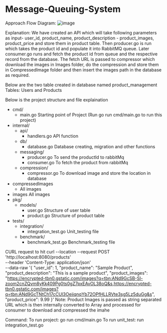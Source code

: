 # Message-Queuing-System
Approach
Flow Diagram:
![image](https://github.com/mkshailesh100/Message-Queuing-System/assets/59009436/cce9c903-e6c4-4983-a21d-83a951befcdc)



Explanation:
We have created an API which will take following parameters as input- user_id, product_name, product_description - product_images, product_price and store them in product table. 
Then producer.go is run which takes the product id and populate it into RabbitMQ queue. Later consumer.go runs and fetch the product id from queue and the respective record from the database.
The fetch URL is passed to compressor which download the images in Images folder, do the compression and store them in CompressedImage folder and then insert the images path in the database as required.

Below are the two table created in database named product_management
Tables: Users and Products


Below is the project structure and file explaination
- cmd/
  - main.go   Starting point of Project (Run go run cmd/main.go to run this project)
- internal/
  - api/
    - handlers.go    		API function 
  - db/
    - database.go   		Database creating, migration and other functions 
  - messaging/
    - producer.go		To send the productId to rabbitMq  
    - consumer.go		To fetch the product from rabbitMq
  - compression/
    - compressor.go		To download image and store the location in database
- compressedImages
  - All images
- images
  All images
- pkg/
  - models/
    - user.go			Structure of user table
    - product.go		Structure of product table
- tests/
  - integration/
    - integration_test.go	Unit_testing file
  - benchmark/
    - benchmark_test.go	Benchmark_testing file

CURL request to hit
curl --location --request POST 'http://localhost:8080/products' \
--header 'Content-Type: application/json' \
--data-raw '{
   "user_id": 1,
   "product_name": "Sample Product",
   "product_description": "This is a sample product",
   "product_images": "https://encrypted-tbn0.gstatic.com/images?q=tbn:ANd9GcSB-Sl-zoom2cnZQvm8yKk409Pg0ts0gZ7pxEAvOL38oQ&s,https://encrypted-tbn0.gstatic.com/images?q=tbn:ANd9GcTNtCh17cCUl3OeiiqnqYb72OPfHLLRVte3sg5Lz5duGg&s",
   "product_price": 9.99
}'
Note: Product Images is passed as string separated URL which is then internally converted to Array and processed for consumer to download and compressed the imahe

Command:
To run project: go run cmd/main.go
To run unit_test: run integration_test.go


